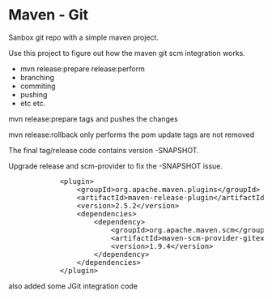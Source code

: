 # Maven - Git

Sanbox git repo with a simple maven project.

Use this project to figure out how the maven git scm integration works.
- mvn release:prepare release:perform
- branching
- commiting
- pushing
- etc etc.


mvn release:prepare tags and pushes the changes

mvn release:rollback only performs the pom update tags are not removed

The final tag/release code contains version -SNAPSHOT.

Upgrade release and scm-provider to fix the -SNAPSHOT issue.

<pre>
            &lt;plugin&gt;
                &lt;groupId&gt;org.apache.maven.plugins&lt;/groupId&gt;
                &lt;artifactId&gt;maven-release-plugin&lt;/artifactId&gt;
                &lt;version&gt;2.5.2&lt;/version&gt;
                &lt;dependencies&gt;
                    &lt;dependency&gt;
                        &lt;groupId&gt;org.apache.maven.scm&lt;/groupId&gt;
                        &lt;artifactId&gt;maven-scm-provider-gitexe&lt;/artifactId&gt;
                        &lt;version&gt;1.9.4&lt;/version&gt;
                    &lt;/dependency&gt;
                &lt;/dependencies&gt;
            &lt;/plugin&gt;
</pre>

also added some JGit integration code
